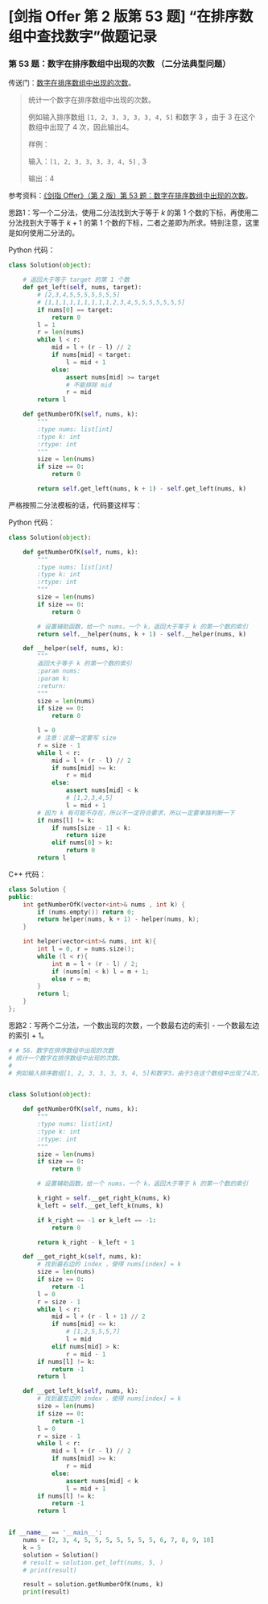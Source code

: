 # [剑指 Offer 第 2 版第 53 题] “在排序数组中查找数字”做题记录

### 第 53 题：数字在排序数组中出现的次数 （二分法典型问题）

传送门：[数字在排序数组中出现的次数](https://www.acwing.com/problem/content/63/)。

>统计一个数字在排序数组中出现的次数。
>
>例如输入排序数组 `[1, 2, 3, 3, 3, 3, 4, 5]` 和数字 3 ，由于 3 在这个数组中出现了 4 次，因此输出4。
>
>样例：
>
>输入：`[1, 2, 3, 3, 3, 3, 4, 5]` ,  3
>
>输出：4

参考资料：[《剑指 Offer》（第 2 版）第 53 题：数字在排序数组中出现的次数](https://www.zybuluo.com/liweiwei1419/note/1398107)。

思路1：写一个二分法，使用二分法找到大于等于 $k$ 的第 $1$ 个数的下标，再使用二分法找到大于等于 $k+1$ 的第 $1$ 个数的下标，二者之差即为所求。特别注意，这里是如何使用二分法的。

Python 代码：

```python
class Solution(object):

    # 返回大于等于 target 的第 1 个数
    def get_left(self, nums, target):
        # [2,3,4,5,5,5,5,5,5,5]
        # [1,1,1,1,1,1,1,1,1,2,3,4,5,5,5,5,5,5,5]
        if nums[0] == target:
            return 0
        l = 1
        r = len(nums)
        while l < r:
            mid = l + (r - l) // 2
            if nums[mid] < target:
                l = mid + 1
            else:
                assert nums[mid] >= target
                # 不能排除 mid
                r = mid
        return l

    def getNumberOfK(self, nums, k):
        """
        :type nums: list[int]
        :type k: int
        :rtype: int
        """
        size = len(nums)
        if size == 0:
            return 0

        return self.get_left(nums, k + 1) - self.get_left(nums, k)
```

严格按照二分法模板的话，代码要这样写：

Python 代码：

```python
class Solution(object):

    def getNumberOfK(self, nums, k):
        """
        :type nums: list[int]
        :type k: int
        :rtype: int
        """
        size = len(nums)
        if size == 0:
            return 0

        # 设置辅助函数，给一个 nums，一个 k，返回大于等于 k 的第一个数的索引
        return self.__helper(nums, k + 1) - self.__helper(nums, k)

    def __helper(self, nums, k):
        """
        返回大于等于 k 的第一个数的索引
        :param nums:
        :param k:
        :return:
        """
        size = len(nums)
        if size == 0:
            return 0

        l = 0
        # 注意：这里一定要写 size
        r = size - 1
        while l < r:
            mid = l + (r - l) // 2
            if nums[mid] >= k:
                r = mid
            else:
                assert nums[mid] < k
                # [1,2,3,4,5]
                l = mid + 1
        # 因为 k 有可能不存在，所以不一定符合要求，所以一定要单独判断一下
        if nums[l] != k:
            if nums[size - 1] < k:
                return size
            elif nums[0] > k:
                return 0
        return l
```

C++ 代码：

```c++
class Solution {
public:
    int getNumberOfK(vector<int>& nums , int k) {
        if (nums.empty()) return 0;
        return helper(nums, k + 1) - helper(nums, k);
    }

    int helper(vector<int>& nums, int k){
        int l = 0, r = nums.size();
        while (l < r){
            int m = l + (r - l) / 2;
            if (nums[m] < k) l = m + 1;
            else r = m;
        }
        return l;
    }
};
```

思路2：写两个二分法，一个数出现的次数，一个数最右边的索引 - 一个数最左边的索引 + 1。

```python
# # 56、数字在排序数组中出现的次数
# 统计一个数字在排序数组中出现的次数。
#
# 例如输入排序数组[1, 2, 3, 3, 3, 3, 4, 5]和数字3，由于3在这个数组中出现了4次，因此输出4。


class Solution(object):

    def getNumberOfK(self, nums, k):
        """
        :type nums: list[int]
        :type k: int
        :rtype: int
        """
        size = len(nums)
        if size == 0:
            return 0

        # 设置辅助函数，给一个 nums，一个 k，返回大于等于 k 的第一个数的索引

        k_right = self.__get_right_k(nums, k)
        k_left = self.__get_left_k(nums, k)

        if k_right == -1 or k_left == -1:
            return 0

        return k_right - k_left + 1

    def __get_right_k(self, nums, k):
        # 找到最右边的 index ，使得 nums[index] = k
        size = len(nums)
        if size == 0:
            return -1
        l = 0
        r = size - 1
        while l < r:
            mid = l + (r - l + 1) // 2
            if nums[mid] <= k:
                # [1,2,5,5,5,7]
                l = mid
            elif nums[mid] > k:
                r = mid - 1
        if nums[l] != k:
            return -1
        return l

    def __get_left_k(self, nums, k):
        # 找到最左边的 index ，使得 nums[index] = k
        size = len(nums)
        if size == 0:
            return -1
        l = 0
        r = size - 1
        while l < r:
            mid = l + (r - l) // 2
            if nums[mid] >= k:
                r = mid
            else:
                assert nums[mid] < k
                l = mid + 1
        if nums[l] != k:
            return -1
        return l


if __name__ == '__main__':
    nums = [2, 3, 4, 5, 5, 5, 5, 5, 5, 5, 6, 7, 8, 9, 10]
    k = 5
    solution = Solution()
    # result = solution.get_left(nums, 5, )
    # print(result)

    result = solution.getNumberOfK(nums, k)
    print(result)
```

<script src='https://cdnjs.cloudflare.com/ajax/libs/mathjax/2.7.5/MathJax.js?config=TeX-MML-AM_CHTML' async></script>

<script type="text/x-mathjax-config">
MathJax.Hub.Config({
tex2jax: {
  inlineMath: [['$','$'], ['\\(','\\)']],
  processEscapes: true
  },
displayAlign : "left",
TeX: {
        equationNumbers: {
            autoNumber: "all",
            useLabelIds: true
        }
    },
    "HTML-CSS": {
        linebreaks: {
            automatic: true
        },
        scale: 100,
        styles: {
          ".MathJax_Display": {
            "text-align": "left",
            "width" : "auto",
            "margin": "10px 0px 10px 0px !important",
            "background-color": "#f5f5f5 !important",
            "border-radius": "3px !important",
            border:  "1px solid #ccc !important",
            padding: "5px 5px 5px 5px !important"
          },
          ".MathJax": {
            "background-color": "#f5f5f5 !important",
            padding: "2px 2px 2px 2px !important"
          }
        }
    },
    SVG: {
        linebreaks: {
            automatic: true
        }
    }
});
</script>